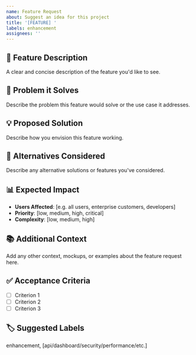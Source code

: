 ```yaml
---
name: Feature Request
about: Suggest an idea for this project
title: '[FEATURE] '
labels: enhancement
assignees: ''
---
```


## 🚀 **Feature Description**

A clear and concise description of the feature you'd like to see.

## 🎯 **Problem it Solves**

Describe the problem this feature would solve or the use case it addresses.

## 💡 **Proposed Solution**

Describe how you envision this feature working.

## 🔄 **Alternatives Considered**

Describe any alternative solutions or features you've considered.

## 📊 **Expected Impact**

- **Users Affected**: [e.g. all users, enterprise customers, developers]
- **Priority**: [low, medium, high, critical]
- **Complexity**: [low, medium, high]

## 📚 **Additional Context**

Add any other context, mockups, or examples about the feature request here.

## ✅ **Acceptance Criteria**

- [ ] Criterion 1
- [ ] Criterion 2
- [ ] Criterion 3

## 🏷️ **Suggested Labels**

enhancement, [api/dashboard/security/performance/etc.]
